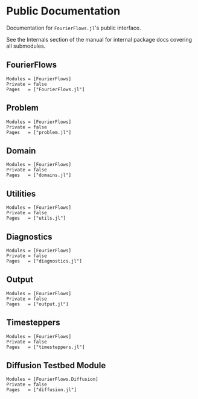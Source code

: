 # Public Documentation

Documentation for `FourierFlows.jl`'s public interface.

See the Internals section of the manual for internal package docs covering all submodules.

## FourierFlows

```@autodocs
Modules = [FourierFlows]
Private = false
Pages   = ["FourierFlows.jl"]
```

## Problem

```@autodocs
Modules = [FourierFlows]
Private = false
Pages   = ["problem.jl"]
```

## Domain

```@autodocs
Modules = [FourierFlows]
Private = false
Pages   = ["domains.jl"]
```

## Utilities

```@autodocs
Modules = [FourierFlows]
Private = false
Pages   = ["utils.jl"]
```

## Diagnostics

```@autodocs
Modules = [FourierFlows]
Private = false
Pages   = ["diagnostics.jl"]
```

## Output

```@autodocs
Modules = [FourierFlows]
Private = false
Pages   = ["output.jl"]
```

## Timesteppers

```@autodocs
Modules = [FourierFlows]
Private = false
Pages   = ["timesteppers.jl"]
```

## Diffusion Testbed Module

```@autodocs
Modules = [FourierFlows.Diffusion]
Private = false
Pages   = ["diffusion.jl"]
```
